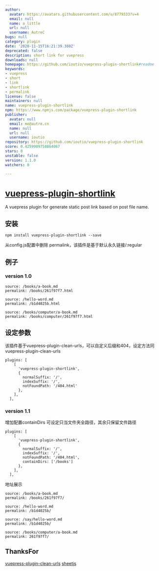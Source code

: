 ```yaml
---
author:
  avatar: https://avatars.githubusercontent.com/u/8779333?v=4
  email: null
  name: a little
  url: null
  username: AutreC
bugs: null
category: plugin
date: '2020-11-15T16:21:39.380Z'
deprecated: false
description: short link for vuepress
downloads: null
homepage: https://github.com/ioutio/vuepress-plugin-shortlink#readme
keywords:
- vuepress
- short
- link
- shortlink
- permalink
license: false
maintainers: null
name: vuepress-plugin-shortlink
npm: https://www.npmjs.com/package/vuepress-plugin-shortlink
publisher:
  avatar: null
  email: mo@autre.cn
  name: null
  url: null
  username: ioutio
repository: https://github.com/ioutio/vuepress-plugin-shortlink
score: 0.4259909758864067
stars: 0
unstable: false
version: 1.1.0
watchers: 0

---
```


# [vuepress-plugin-shortlink](https://iout.io/open/vuepress-plugin-shortlink)

A vuepress plugin for generate static post link based on post file name.

## 安装

```
npm install vuepress-plugin-shortlink --save
```

从config.js配置中删除 permalink，该插件是基于默认永久链接/:regular


## 例子

### version 1.0
```
source: /books/a-book.md
permalink: /books/261f97f7.html

source: /hello-word.md
permalink: /b1d4025b.html

source: /books/computer/a-book.md
permalink: /books/computer/261f97f7.html
```

## 设定参数

该插件基于vuepress-plugin-clean-urls，可以自定义后缀和404，设定方法同vuepress-plugin-clean-urls

```
plugins: [
    [
      'vuepress-plugin-shortlink',
      {
        normalSuffix: '/',
        indexSuffix: '/',
        notFoundPath: '/404.html'
      },
    ],
  ],
```
### version 1.1 

增加配置containDirs
可设定只当文件夹全路径，其余只保留文件路径

```
plugins: [
    [
      'vuepress-plugin-shortlink',
      {
        normalSuffix: '/',
        indexSuffix: '/',
        notFoundPath: '/404.html',
        containDirs: ['/books']
      },
    ],
  ],
```
地址展示
```
source: /books/a-book.md
permalink: /books/261f97f7/

source: /hello-word.md
permalink: /b1d4025b/

source: /say/hello-word.md
permalink: /b1d4025b/

source: /books/computer/a-book.md
permalink: 261f97f7/
```

## ThanksFor

[vuepress-plugin-clean-urls](https://github.com/vuepress/vuepress-plugin-clean-urls) [sheetjs](https://github.com/SheetJS/js-crc32)
